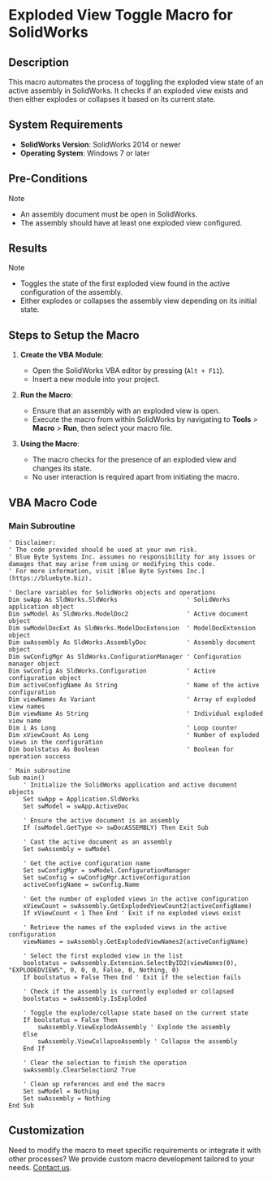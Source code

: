 # Exploded View Toggle Macro for SolidWorks

## Description
This macro automates the process of toggling the exploded view state of an active assembly in SolidWorks. It checks if an exploded view exists and then either explodes or collapses it based on its current state.

## System Requirements
- **SolidWorks Version**: SolidWorks 2014 or newer
- **Operating System**: Windows 7 or later

## Pre-Conditions
> [!NOTE]
> - An assembly document must be open in SolidWorks.
> - The assembly should have at least one exploded view configured.

## Results
> [!NOTE]
> - Toggles the state of the first exploded view found in the active configuration of the assembly.
> - Either explodes or collapses the assembly view depending on its initial state.

## Steps to Setup the Macro

1. **Create the VBA Module**:
   - Open the SolidWorks VBA editor by pressing (`Alt + F11`).
   - Insert a new module into your project.

2. **Run the Macro**:
   - Ensure that an assembly with an exploded view is open.
   - Execute the macro from within SolidWorks by navigating to **Tools** > **Macro** > **Run**, then select your macro file.

3. **Using the Macro**:
   - The macro checks for the presence of an exploded view and changes its state.
   - No user interaction is required apart from initiating the macro.

## VBA Macro Code

### Main Subroutine
```vbnet
' Disclaimer:
' The code provided should be used at your own risk.  
' Blue Byte Systems Inc. assumes no responsibility for any issues or damages that may arise from using or modifying this code.  
' For more information, visit [Blue Byte Systems Inc.](https://bluebyte.biz).

' Declare variables for SolidWorks objects and operations
Dim swApp As SldWorks.SldWorks                   ' SolidWorks application object
Dim swModel As SldWorks.ModelDoc2                ' Active document object
Dim swModelDocExt As SldWorks.ModelDocExtension  ' ModelDocExtension object
Dim swAssembly As SldWorks.AssemblyDoc           ' Assembly document object
Dim swConfigMgr As SldWorks.ConfigurationManager ' Configuration manager object
Dim swConfig As SldWorks.Configuration           ' Active configuration object
Dim activeConfigName As String                   ' Name of the active configuration
Dim viewNames As Variant                         ' Array of exploded view names
Dim viewName As String                           ' Individual exploded view name
Dim i As Long                                    ' Loop counter
Dim xViewCount As Long                           ' Number of exploded views in the configuration
Dim boolstatus As Boolean                        ' Boolean for operation success

' Main subroutine
Sub main()
    ' Initialize the SolidWorks application and active document objects
    Set swApp = Application.SldWorks
    Set swModel = swApp.ActiveDoc
    
    ' Ensure the active document is an assembly
    If (swModel.GetType <> swDocASSEMBLY) Then Exit Sub
    
    ' Cast the active document as an assembly
    Set swAssembly = swModel
    
    ' Get the active configuration name
    Set swConfigMgr = swModel.ConfigurationManager
    Set swConfig = swConfigMgr.ActiveConfiguration
    activeConfigName = swConfig.Name
    
    ' Get the number of exploded views in the active configuration
    xViewCount = swAssembly.GetExplodedViewCount2(activeConfigName)
    If xViewCount < 1 Then End ' Exit if no exploded views exist
    
    ' Retrieve the names of the exploded views in the active configuration
    viewNames = swAssembly.GetExplodedViewNames2(activeConfigName)
    
    ' Select the first exploded view in the list
    boolstatus = swAssembly.Extension.SelectByID2(viewNames(0), "EXPLODEDVIEWS", 0, 0, 0, False, 0, Nothing, 0)
    If boolstatus = False Then End ' Exit if the selection fails
    
    ' Check if the assembly is currently exploded or collapsed
    boolstatus = swAssembly.IsExploded
    
    ' Toggle the explode/collapse state based on the current state
    If boolstatus = False Then
        swAssembly.ViewExplodeAssembly ' Explode the assembly
    Else
        swAssembly.ViewCollapseAssembly ' Collapse the assembly
    End If
    
    ' Clear the selection to finish the operation
    swAssembly.ClearSelection2 True
    
    ' Clean up references and end the macro
    Set swModel = Nothing
    Set swAssembly = Nothing
End Sub
```

## Customization
Need to modify the macro to meet specific requirements or integrate it with other processes? We provide custom macro development tailored to your needs. [Contact us](https://bluebyte.biz/contact).